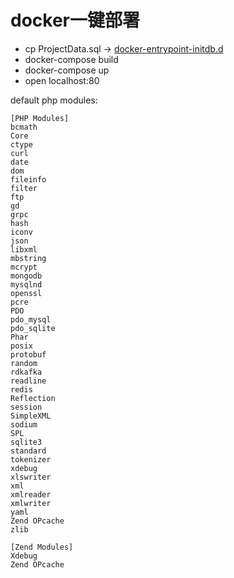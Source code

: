 # docker一键部署

- cp ProjectData.sql -> [docker-entrypoint-initdb.d](mysql%2Fdocker-entrypoint-initdb.d)
- docker-compose build
- docker-compose up
- open localhost:80

default php modules:

```
[PHP Modules]
bcmath
Core
ctype
curl
date
dom
fileinfo
filter
ftp
gd
grpc
hash
iconv
json
libxml
mbstring
mcrypt
mongodb
mysqlnd
openssl
pcre
PDO
pdo_mysql
pdo_sqlite
Phar
posix
protobuf
random
rdkafka
readline
redis
Reflection
session
SimpleXML
sodium
SPL
sqlite3
standard
tokenizer
xdebug
xlswriter
xml
xmlreader
xmlwriter
yaml
Zend OPcache
zlib

[Zend Modules]
Xdebug
Zend OPcache
```
